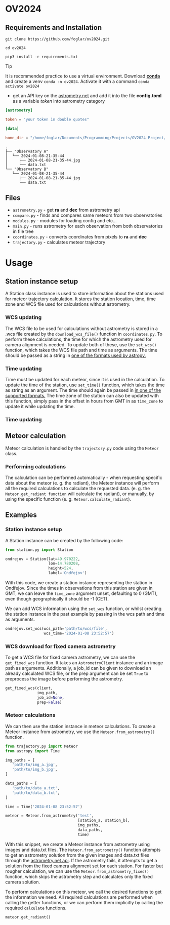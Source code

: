# OV2024

## Requirements and Installation

```shell
git clone https://github.com/foglar/ov2024.git

cd ov2024

pip3 install -r requirements.txt
```

> [!TIP]
> It is recommended practice to use a virtual environment.
> Download **[conda][conda]** and create a venv `conda -n ov2024`.
> Activate it with a command `conda activate ov2024`

- get an API key on the [astrometry.net][astrometryapi] and add it into the file **config.toml** as a variable *token* into astrometry category

```toml
[astrometry]

token = "your token in double quotes"

[data]

home_dir = "/home/foglar/Documents/Programming/Projects/OV2024-Project/meteory"
```

```shell
.
├── "Observatory A"
│  └── 2024-01-08-21-35-44
│     ├── 2024-01-08-21-35-44.jpg
│     └── data.txt
└── "Observatory B"
   └── 2024-01-08-21-35-44
      ├── 2024-01-08-21-35-44.jpg
      └── data.txt
```

## Files

- `astrometry.py` - get **ra** and **dec** from astrometry api
- `compare.py` - finds and compares same meteors from two observatories
- `modules.py` - modules for loading config and etc...
- `main.py` - runs astrometry for each observation from both observatories in file tree
- `coordinates.py` - converts coordinates from pixels to **ra** and **dec**
- `trajectory.py` - calculates meteor trajectory

# Usage

## Station instance setup

A Station class instance is used to store information about the stations used for meteor trajectory calculation. It stores the station location, time, time zone and WCS file used for calculations without astrometry.

### WCS updating

The WCS file to be used for calculations without astrometry is stored in a .wcs file created by the `download_wcs_file()` function in `coordinates.py`. To perform these calculations, the time for which the astrometry used for camera alignment is needed. To update both of these, use the `set_wcs()` function, which takes the WCS file path and time as arguments. The time should be passed as a string in [one of the formats used by astropy.][astropy_times]

### Time updating

Time must be updated for each meteor, since it is used in the calculation. To update the time of the station, use `set_time()` function, which takes the time as string as an argument. The time should again be passed in [in one of the supported formats.][astropy_times] The time zone of the station can also be updated with this function, simply pass in the offset in hours from GMT in as `time_zone` to update it while updating the time.

### Time updating

## Meteor calculation

Meteor calculation is handled by the `trajectory.py` code using the `Meteor` class.

### Performing calculations

The calculation can be performed automatically - when requesting specific data about the meteor (e. g. the radiant), the Meteor instance will perform all the required calculations to calculate the requested data. (e. g. the `Meteor.get_radiant function` will calculate the radiant), or manually, by using the specific function (e. g. `Meteor.calculate_radiant`).

## Examples

### Station instance setup

A Station instance can be created by the following code:

```python
from station.py import Station

ondrejov = Station(lat=49.970222,
                   lon=14.780208,
                   height=524,
                   label='Ondřejov')
```

With this code, we create a station instance representing the station in Ondřejov. Since the times in observations from this station are given in GMT, we can leave the `time_zone` argument unset, defaulting to 0 (GMT), even though geographically it should be -1 (CET).

We can add WCS information using the `set_wcs` function, or whilst creating the station instance in the past example by passing in the wcs path and time as arguments.

```python
ondrejov.set_wcs(wcs_path='path/to/wcs/file',
                 wcs_time='2024-01-08 23:52:57')
```

### WCS download for fixed camera astrometry

To get a WCS file for fixed camera astrometry, we can use the `get_fixed_wcs` function. It takes an `AstrometryClient` instance and an image path as arguments. Additionally, a job_id can be given to download an already calculated WCS file, or the prep argument can be set `True` to preprocess the image before performing the astrometry.

```python
get_fixed_wcs(client,
              img_path,
              job_id=None,
              prep=False)
```

### Meteor calculations

We can then use the station instance in meteor calculations. To create a Meteor instance from astrometry, we use the `Meteor.from_astrometry()` function.

```python
from trajectory.py import Meteor
from astropy import Time

img_paths = [
   'path/to/img_a.jpg',
   'path/to/img_b.jpg',
]

data_paths = [
   'path/to/data_a.txt',
   'path/to/data_b.txt',
]

time = Time('2024-01-08 23:52:57')

meteor = Meteor.from_astrometry('test',
                                [station_a, station_b],
                                img_paths,
                                data_paths,
                                time)
```

With this snippet, we create a Meteor instance from astrometry using images and data.txt files. The `Meteor.from_astrometry()` function attempts to get an astrometry solution from the given images and data.txt files through the [astrometry.net api][astrometryapi]. If the astrometry fails, it attempts to get a solution from the fixed camera alignment set for each station. For faster but rougher calculation, we can use the `Meteor.from_astrometry_fixed()` function, which skips the astrometry step and calculates only the fixed camera solution.

To perform calculations on this meteor, we call the desired functions to get the information we need. All required calculations are performed when calling the getter functions, or we can perform them implicitly by calling the required `calculate` functions.

```python
meteor.get_radiant()
```

[astrometryapi]: https://nova.astrometry.net/api_help
[conda]: https://www.anaconda.com/download/
[astropy_times]: https://docs.astropy.org/en/stable/time/index.html#time-format
